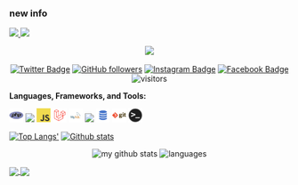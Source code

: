 ### new info 
<a href="https://github.com/arifwardan">
<img src="https://media.giphy.com/media/hvRJCLFzcasrR4ia7z/giphy.gif" width="30px">
<img src="https://emojis.slackmojis.com/emojis/images/1531849430/4246/blob-sunglasses.gif?1531849430" width="30"/>
</a>

<p align="center">
        <img src="https://github-profile-trophy.vercel.app/?username=arifwardan&column=7&theme=onedark"/>
    </p>


<div align="center">

[![Twitter Badge](https://img.shields.io/twitter/follow/arifwardan_?label=Follow)](https://twitter.com/arifwardan_)
[![GitHub followers](https://img.shields.io/github/followers/arifwardan?label=Follow&style=social)](https://github.com/arifwardan/?tab=follow)
[![Instagram Badge](https://img.shields.io/badge/-Arif_Wardan-blue?style=social&logo=Instagram&link=https://www.instagram.com/arifwardan.id/)](https://www.instagram.com/arifwardan.id/) 
[![Facebook Badge](https://img.shields.io/badge/-Arif_Wardan-blue?style=social&logo=facebook&link=https://www.facebook.com/ariff.wardan/)](https://www.facebook.com/ariff.wardan/) 
![visitors](https://hit-badger.glitch.me/badge?page_id=arifwardan.arifwardan)
 </div>

**Languages, Frameworks, and Tools:**  

<code><img height="25" src="https://raw.githubusercontent.com/github/explore/80688e429a7d4ef2fca1e82350fe8e3517d3494d/topics/php/php.png"></code>
<code><img height="25" src="https://golang.org/lib/godoc/images/go-logo-blue.svg"></code>
<code><img height="25" src="https://raw.githubusercontent.com/github/explore/80688e429a7d4ef2fca1e82350fe8e3517d3494d/topics/javascript/javascript.png"></code>
<code><img height="25" src="https://raw.githubusercontent.com/github/explore/56a826d05cf762b2b50ecbe7d492a839b04f3fbf/topics/laravel/laravel.png"></code>
<code><img height="25" src="https://raw.githubusercontent.com/github/explore/80688e429a7d4ef2fca1e82350fe8e3517d3494d/topics/mysql/mysql.png"></code>
<code><img height="25" src="https://code.visualstudio.com/assets/favicon.ico"></code>
<code><img height="25" src="https://raw.githubusercontent.com/github/explore/80688e429a7d4ef2fca1e82350fe8e3517d3494d/topics/sql/sql.png"></code>
<code><img height="25" src="https://raw.githubusercontent.com/github/explore/80688e429a7d4ef2fca1e82350fe8e3517d3494d/topics/git/git.png"></code>
<code><img height="25" src="https://raw.githubusercontent.com/github/explore/80688e429a7d4ef2fca1e82350fe8e3517d3494d/topics/terminal/terminal.png"></code>

[![Top Langs'](https://github-readme-stats.vercel.app/api/top-langs/?username=arifwardan&layout=compact)](https://github.com/arifwardan)
[![Github stats](https://github-readme-stats.vercel.app/api?username=arifwardan&count_private=true&title_color=333&text_color=777&show_icons=true&icon_color=333)](https://github.com/arifwardan) 


<p align="center">
<img src="https://github-readme-stats.vercel.app/api?username=arifwardan&show_icons=true&theme=merko" alt="my github stats" width="420"/>&nbsp;<img src="https://github-readme-stats.vercel.app/api/top-langs/?username=arifwardan&layout=compact&theme=tokyonight" alt="languages" height="165">
</p>


<a href="https://github.com/anuraghazra/github-readme-stats">
  <img align="center" src="https://github-readme-stats.vercel.app/api/pin/?username=anuraghazra&repo=github-readme-stats" />
</a>
<a href="https://github.com/anuraghazra/convoychat">
  <img align="center" src="https://github-readme-stats.vercel.app/api/pin/?username=anuraghazra&repo=convoychat" />
</a>
